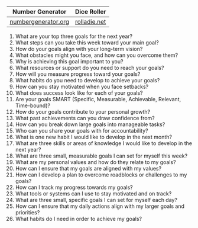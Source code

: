 
| Number Generator                                                         | Dice Roller                           |
| ------------------------------------------------------------------------ | ------------------------------------- |
| [numbergenerator.org](https://numbergenerator.org/randomnumbergenerator) | [rolladie.net](https://rolladie.net/) |

1. What are your top three goals for the next year?
2. What steps can you take this week toward your main goal?
3. How do your goals align with your long-term vision?
4. What obstacles might you face, and how can you overcome them?
5. Why is achieving this goal important to you?
6. What resources or support do you need to reach your goals?
7. How will you measure progress toward your goals?
8. What habits do you need to develop to achieve your goals?
9. How can you stay motivated when you face setbacks?
10. What does success look like for each of your goals?
11. Are your goals SMART (Specific, Measurable, Achievable, Relevant, Time-bound)?
12. How do your goals contribute to your personal growth?
13. What past achievements can you draw confidence from?
14. How can you break down large goals into manageable tasks?
15. Who can you share your goals with for accountability?
16. What is one new habit I would like to develop in the next month?
17. What are three skills or areas of knowledge I would like to develop in the next year?
18. What are three small, measurable goals I can set for myself this week?
19. What are my personal values and how do they relate to my goals?
20. How can I ensure that my goals are aligned with my values?
21. How can I develop a plan to overcome roadblocks or challenges to my goals?
22. How can I track my progress towards my goals?
23. What tools or systems can I use to stay motivated and on track?
24. What are three small, specific goals I can set for myself each day?
25. How can I ensure that my daily actions align with my larger goals and priorities?
26. What habits do I need in order to achieve my goals?